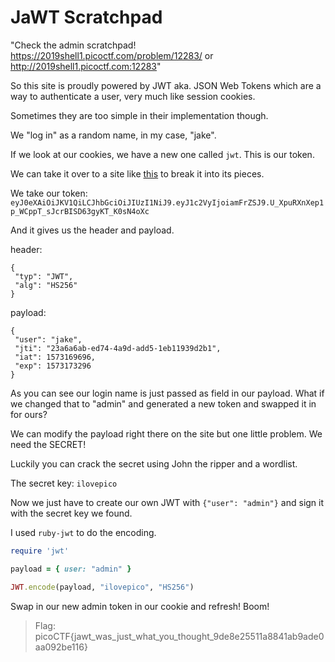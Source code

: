 # JaWT Scratchpad

"Check the admin scratchpad! https://2019shell1.picoctf.com/problem/12283/ or http://2019shell1.picoctf.com:12283"

So this site is proudly powered by JWT aka. JSON Web Tokens which are a way to authenticate a user, very much like 
session cookies.

Sometimes they are too simple in their implementation though. 

We "log in" as a random name, in my case, "jake".

If we look at our cookies, we have a new one called `jwt`. This is our token.

We can take it over to a site like [this](https://www.jsonwebtoken.io/) to break it into its pieces.

We take our token: `eyJ0eXAiOiJKV1QiLCJhbGciOiJIUzI1NiJ9.eyJ1c2VyIjoiamFrZSJ9.U_XpuRXnXep1p_WCppT_sJcrBISD63gyKT_K0sN4oXc`

And it gives us the header and payload.

header:

```
{
 "typ": "JWT",
 "alg": "HS256"
}
```

payload:

```
{
 "user": "jake",
 "jti": "23a6a6ab-ed74-4a9d-add5-1eb11939d2b1",
 "iat": 1573169696,
 "exp": 1573173296
}
```

As you can see our login name is just passed as field in our payload. What if we changed that to "admin" and generated a new token and 
swapped it in for ours?

We can modify the payload right there on the site but one little problem. We need the SECRET!

Luckily you can crack the secret using John the ripper and a wordlist.

The secret key: `ilovepico`

Now we just have to create our own JWT with `{"user": "admin"}` and sign it with the secret key we found.

I used `ruby-jwt` to do the encoding.

```ruby
require 'jwt'

payload = { user: "admin" }

JWT.encode(payload, "ilovepico", "HS256")
```

Swap in our new admin token in our cookie and refresh! Boom!

> Flag: picoCTF{jawt_was_just_what_you_thought_9de8e25511a8841ab9ade0aa092be116}



